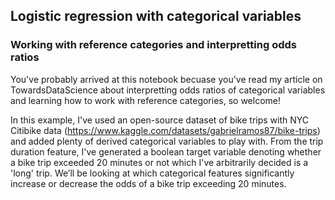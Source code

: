 <h2>Logistic regression with categorical variables</h2>
<h3>Working with reference categories and interpretting odds ratios</h3>

You've probably arrived at this notebook becuase you've read my article on TowardsDataScience about interpretting odds ratios of categorical variables and learning how to work with reference categories, so welcome!

In this example, I've used an open-source dataset of bike trips with NYC Citibike data (https://www.kaggle.com/datasets/gabrielramos87/bike-trips) and added plenty of derived categorical variables to play with. From the trip duration feature, I've generated a boolean target variable denoting whether a bike trip exceeded 20 minutes or not which I've arbitrarily decided is a 'long' trip. We’ll be looking at which categorical features significantly increase or decrease the odds of a bike trip exceeding 20 minutes.
